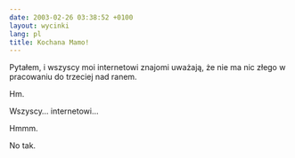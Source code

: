 ```yaml
---
date: 2003-02-26 03:38:52 +0100
layout: wycinki
lang: pl
title: Kochana Mamo!
---
```


Pytałem, i wszyscy moi internetowi znajomi uważają, że nie ma nic złego w pracowaniu do trzeciej nad ranem.

Hm.

Wszyscy… internetowi…

Hmmm.

No tak.
